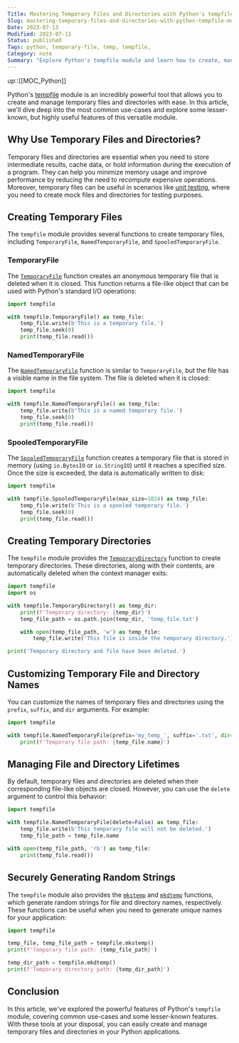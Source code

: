 ```yaml
---
Title: Mastering Temporary Files and Directories with Python's tempfile Module
Slug: mastering-temporary-files-and-directories-with-python-tempfile-module
Date: 2023-07-13
Modified: 2023-07-13
Status: published
Tags: python, temporary-file, temp, tempfile,
Category: note
Summary: "Explore Python's tempfile module and learn how to create, manage, and customize temporary files and directories with ease. Master common use-cases and uncover lesser-known features of this powerful tool."
---
```


up::[[MOC_Python]]

Python's [tempfile](https://docs.python.org/3/library/tempfile.html) module is an incredibly powerful tool that allows you to create and manage temporary files and directories with ease. In this article, we'll dive deep into the most common use-cases and explore some lesser-known, but highly useful features of this versatile module.

## Why Use Temporary Files and Directories? 

Temporary files and directories are essential when you need to store intermediate results, cache data, or hold information during the execution of a program. They can help you minimize memory usage and improve performance by reducing the need to recompute expensive operations. Moreover, temporary files can be useful in scenarios like [unit testing](https://en.wikipedia.org/wiki/Unit_testing), where you need to create mock files and directories for testing purposes.

## Creating Temporary Files 

The `tempfile` module provides several functions to create temporary files, including `TemporaryFile`, `NamedTemporaryFile`, and `SpooledTemporaryFile`.

### TemporaryFile

The [`TemporaryFile`](https://docs.python.org/3/library/tempfile.html#tempfile.TemporaryFile) function creates an anonymous temporary file that is deleted when it is closed. This function returns a file-like object that can be used with Python's standard I/O operations:

```python
import tempfile

with tempfile.TemporaryFile() as temp_file:
    temp_file.write(b'This is a temporary file.')
    temp_file.seek(0)
    print(temp_file.read())
```

### NamedTemporaryFile

The [`NamedTemporaryFile`](https://docs.python.org/3/library/tempfile.html#tempfile.NamedTemporaryFile) function is similar to `TemporaryFile`, but the file has a visible name in the file system. The file is deleted when it is closed:

```python
import tempfile

with tempfile.NamedTemporaryFile() as temp_file:
    temp_file.write(b'This is a named temporary file.')
    temp_file.seek(0)
    print(temp_file.read())
```

### SpooledTemporaryFile

The [`SpooledTemporaryFile`](https://docs.python.org/3/library/tempfile.html#tempfile.SpooledTemporaryFile) function creates a temporary file that is stored in memory (using `io.BytesIO` or `io.StringIO`) until it reaches a specified size. Once the size is exceeded, the data is automatically written to disk:

```python
import tempfile

with tempfile.SpooledTemporaryFile(max_size=1024) as temp_file:
    temp_file.write(b'This is a spooled temporary file.')
    temp_file.seek(0)
    print(temp_file.read())
```

## Creating Temporary Directories

The `tempfile` module provides the [`TemporaryDirectory`](https://docs.python.org/3/library/tempfile.html#tempfile.TemporaryDirectory) function to create temporary directories. These directories, along with their contents, are automatically deleted when the context manager exits:

```python
import tempfile
import os

with tempfile.TemporaryDirectory() as temp_dir:
    print(f'Temporary directory: {temp_dir}')
    temp_file_path = os.path.join(temp_dir, 'temp_file.txt')

    with open(temp_file_path, 'w') as temp_file:
        temp_file.write('This file is inside the temporary directory.')

print('Temporary directory and file have been deleted.')
```

## Customizing Temporary File and Directory Names

You can customize the names of temporary files and directories using the `prefix`, `suffix`, and `dir` arguments. For example:

```python
import tempfile

with tempfile.NamedTemporaryFile(prefix='my_temp_', suffix='.txt', dir='/tmp') as temp_file:
    print(f'Temporary file path: {temp_file.name}')
```

## Managing File and Directory Lifetimes

By default, temporary files and directories are deleted when their corresponding file-like objects are closed. However, you can use the `delete` argument to control this behavior:

```python
import tempfile

with tempfile.NamedTemporaryFile(delete=False) as temp_file:
    temp_file.write(b'This temporary file will not be deleted.')
    temp_file_path = temp_file.name

with open(temp_file_path, 'rb') as temp_file:
    print(temp_file.read())
```

## Securely Generating Random Strings 

The `tempfile` module also provides the [`mkstemp`](https://docs.python.org/3/library/tempfile.html#tempfile.mkstemp) and [`mkdtemp`](https://docs.python.org/3/library/tempfile.html#tempfile.mkdtemp) functions, which generate random strings for file and directory names, respectively. These functions can be useful when you need to generate unique names for your application:

```python
import tempfile

temp_file, temp_file_path = tempfile.mkstemp()
print(f'Temporary file path: {temp_file_path}')

temp_dir_path = tempfile.mkdtemp()
print(f'Temporary directory path: {temp_dir_path}')
```

## Conclusion

In this article, we've explored the powerful features of Python's `tempfile` module, covering common use-cases and some lesser-known features. With these tools at your disposal, you can easily create and manage temporary files and directories in your Python applications.
